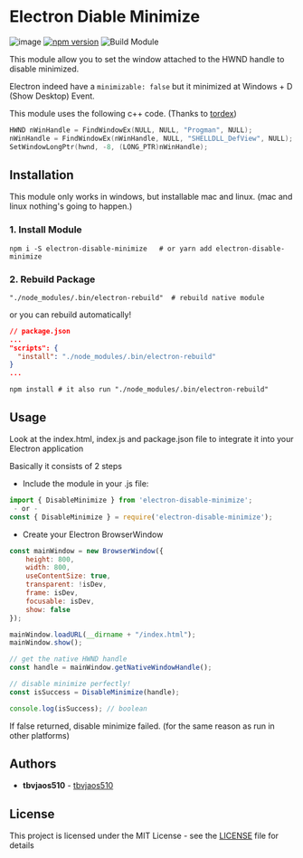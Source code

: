 # Electron Diable Minimize

![image](https://badgen.net/badge/platform/Windows%20only?list=1)
[![npm version](https://badge.fury.io/js/electron-disable-minimize.svg)](https://badge.fury.io/js/electron-disable-minimize)
![Build Module](https://github.com/tbvjaos510/electron-disable-minimize/workflows/Build%20Module/badge.svg)

This module allow you to set the window attached to the HWND handle to disable minimized.

Electron indeed have a ```minimizable: false``` but it minimized at Windows + D (Show Desktop) Event.

This module uses the following c++ code. (Thanks to [tordex](https://stackoverflow.com/questions/35045060/how-to-keep-window-visible-at-all-times-but-not-force-it-to-be-on-top))

```cpp
HWND nWinHandle = FindWindowEx(NULL, NULL, "Progman", NULL);
nWinHandle = FindWindowEx(nWinHandle, NULL, "SHELLDLL_DefView", NULL);
SetWindowLongPtr(hwnd, -8, (LONG_PTR)nWinHandle);
```

## Installation

This module only works in windows, but installable mac and linux. (mac and linux nothing's going to happen.)

### 1. Install Module

```shell
npm i -S electron-disable-minimize   # or yarn add electron-disable-minimize
```

### 2. Rebuild Package

```shell
"./node_modules/.bin/electron-rebuild"  # rebuild native module
```

or you can rebuild automatically!

```json
// package.json
...
"scripts": {
  "install": "./node_modules/.bin/electron-rebuild"
}
...
```

```shell
npm install # it also run "./node_modules/.bin/electron-rebuild"
```

## Usage

Look at the index.html, index.js and package.json file to integrate it into your Electron application

Basically it consists of 2 steps

* Include the module in your .js file:

```js
import { DisableMinimize } from 'electron-disable-minimize';
 - or -
const { DisableMinimize } = require('electron-disable-minimize');
```

* Create your Electron BrowserWindow

```js
const mainWindow = new BrowserWindow({
    height: 800,
    width: 800,
    useContentSize: true,
    transparent: !isDev,
    frame: isDev,
    focusable: isDev,
    show: false
});

mainWindow.loadURL(__dirname + "/index.html");
mainWindow.show();

// get the native HWND handle
const handle = mainWindow.getNativeWindowHandle();

// disable minimize perfectly!
const isSuccess = DisableMinimize(handle);

console.log(isSuccess); // boolean
```

If false returned, disable minimize failed. (for the same reason as run in other platforms)

## Authors

* **tbvjaos510** - [tbvjaos510](https://github.com/tbvjaos510/)

## License

This project is licensed under the MIT License - see the [LICENSE](LICENSE) file for details
